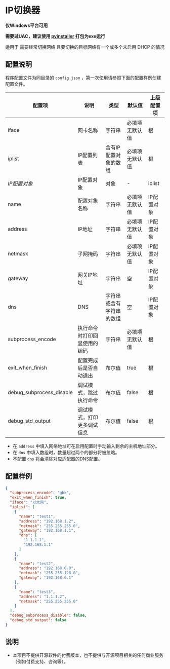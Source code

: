 # IP切换器

**仅Windows平台可用**

**需要过UAC，建议使用 [pyinstaller](https://www.pyinstaller.org/) 打包为exe运行**

适用于 需要经常切换网络 且要切换的目标网络有一个或多个未启用 DHCP 的情况


## 配置说明
程序配置文件为同目录的 `config.json` ，第一次使用请参照下面的配置样例创建配置文件。

| 配置项                   | 说明                         | 类型                     | 默认值         | 上级配置项 |
| ------------------------ | ---------------------------- | ------------------------ | -------------- | ---------- |
| iface                    | 网卡名称                     | 字符串                   | 必填项无默认值 | 根         |
| iplist                   | IP配置列表                   | 含有IP配置对象的数组     | 必填项无默认值 | 根         |
| *IP配置对象*             | IP配置对象                   | 对象                     | -              | iplist     |
| name                     | 配置对象名称                 | 字符串                   | 必填项无默认值 | IP配置对象 |
| address                  | IP地址                       | 字符串                   | 必填项无默认值 | IP配置对象 |
| netmask                  | 子网掩码                     | 字符串                   | 必填项无默认值 | IP配置对象 |
| gateway                  | 网关IP地址                   | 字符串                   | 空             | IP配置对象 |
| dns                      | DNS                        | 字符串或含有字符串的数组 | 空             | IP配置对象 |
| subprocess_encode        | 执行命令时打印回显使用的编码 | 字符串                   | 必填项无默认值 | 根         |
| exit_when_finish         | 配置完成后是否自动退出       | 布尔值                   | true           | 根         |
| debug_subprocess_disable | 调试模式，跳过执行命令       | 布尔值                   | false          | 根         |
| debug_std_output         | 调试模式，打印更多调试信息   | 布尔值                   | false          | 根         |

* 在 `address` 中填入网络地址可在启用配置时手动输入剩余的主机地址部分。
* 在 `dns` 中填入数组时，数量超过两个的部分将被忽略。
* 不配置 `dns` 将会清除对应适配器的DNS配置。

## 配置样例

```json
{
  "subprocess_encode": "gbk",
  "exit_when_finish": true,
  "iface": "以太网",
  "iplist": [
    {
      "name": "test1",
      "address": "192.168.1.2",
      "netmask": "255.255.255.0",
      "gateway": "192.168.1.1",
      "dns": [
        "1.1.1.1",
        "192.168.1.1"
      ]
    },
    {
      "name": "test2",
      "address": "192.168.0.0",
      "netmask": "255.255.128.0",
      "gateway": "192.168.0.1"
    },
    {
      "name": "test3",
      "address": "1.1.1.2",
      "netmask": "255.255.255.0"
    }
  ],
  "debug_subprocess_disable": false,
  "debug_std_output": false
}
```

## 说明

* 本项目不提供开源软件的付费版本，也不提供与开源项目相关的任何商业服务（例如付费支持、咨询等）。
